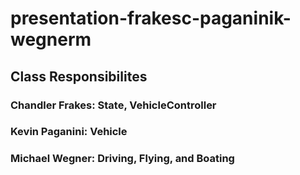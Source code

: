 # presentation-frakesc-paganinik-wegnerm

## Class Responsibilites
### Chandler Frakes: State, VehicleController
### Kevin Paganini: Vehicle
### Michael Wegner: Driving, Flying, and Boating